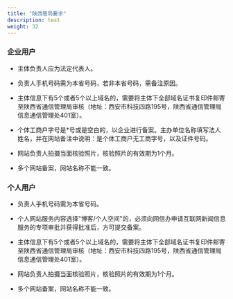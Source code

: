 ```yaml
---
title: "陕西管局要求"
description: test
weight: 32
---
```




### 企业用户

- 主体负责人应为法定代表人。

- 负责人手机号码需为本省号码，若非本省号码，需备注原因。

- 主体信息下有5个或者5个以上域名的，需要将主体下全部域名证书复印件邮寄至陕西省通信管理局审核（地址：西安市科技四路195号，陕西省通信管理局信息通信管理处401室）。

- 个体工商户字号是*号或是空白的，以企业进行备案。主办单位名称填写法人姓名，并在网站备注中说明：是个体工商户无工商字号，以及证件号码。

- 网站负责人拍摄当面核验照片，核验照片的有效期为1个月。

- 多个网站备案，网站名称不能一致。


### 个人用户

- 负责人手机号码需为本省号码。

- 个人网站服务内容选择"博客/个人空间"的，必须向网信办申请互联网新闻信息服务的专项审批并获得批准后，方可提交备案。

- 主体信息下有5个或者5个以上域名的，需要将主体下全部域名证书复印件邮寄至陕西省通信管理局审核（地址：西安市科技四路195号，陕西省通信管理局信息通信管理处401室）。

- 网站负责人拍摄当面核验照片，核验照片的有效期为1个月。

- 多个网站备案，网站名称不能一致。
